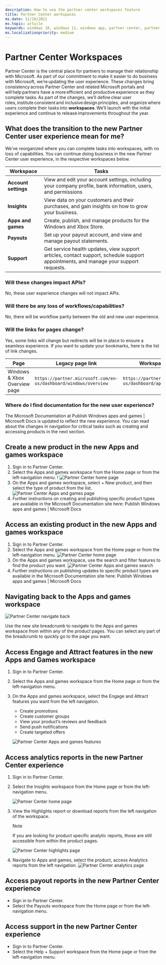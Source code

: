 ```yaml
---
description: How to use the partner center workspaces feature
title: Partner Center workspaces
ms.date: 11/19/2021
ms.topic: article
keywords: windows 10, windows 11, windows app, partner center, partner center workspaces
ms.localizationpriority: medium
---
```


# Partner Center Workspaces

Partner Center is the central place for partners to manage their relationship with Microsoft. As part of our commitment to make it easier to do business with Microsoft, we’re updating the user experience. These changes bring consistency across Partner Center and related Microsoft portals and will help partners have a more efficient and productive experience as they complete tasks. As part of the changes, we’ll define clear user roles, institute consistent and inclusive design principles, and organize where users complete their tasks into **workspaces**. We’ll launch with the initial experience and continue to release improvements throughout the year.

## What does the transition to the new Partner Center user experience mean for me?

We’ve reorganized where you can complete tasks into workspaces, with no loss of capabilities. You can continue doing business in the new Partner Center user experience, in the respective workspaces below.

| Workspace            | Tasks |
|----------------------|-------|
| **Account settings** | View and edit your account settings, including your company profile, bank information, users, and permissions |
| **Insights**         | View data on your customers and their purchases, and gain insights on how to grow your business. |
| **Apps and games**   | Create, publish, and manage products for the Windows and Xbox Store. |
| **Payouts**          | Set up your payout account, and view and manage payout statements. |
| **Support**          | Get service health updates, view support articles, contact support, schedule support appointments, and manage your support requests. |

### Will these changes impact APIs?

No, these user experience changes will not impact APIs.

### Will there be any loss of workflows/capabilities?

No, there will be workflow parity between the old and new user experience.

### Will the links for pages change?

Yes, some links will change but redirects will be in place to ensure a seamless experience. If you want to update your bookmarks, here is the list of link changes.

| Page | Legacy page link | Workspace page link |
|------|------------------|---------------------|
Windows & Xbox Overview page | `https://partner.microsoft.com/en-us/dashboard/windows/overview` | `https://partner.microsoft.com/en-us/dashboard/apps-and-games` |

### Where do I find documentation for the new user experience?

The Microsoft Documentation at Publish Windows apps and games | Microsoft Docs is updated to reflect the new experience. You can read about the changes in navigation for critical tasks such as creating and accessing products in the next section.

## Create a new product in the new Apps and games workspace

1. Sign in to Partner Center.
2. Select the Apps and games workspace from the Home page or from the left-navigation menu.
    !
    ![Partner Center home page](../images/partner-center-home.png)
1. On the Apps and games workspace, select + New product, and then select the type of product from the list.
    ![Partner Center Apps and games page](../images/partner-center-apps-games.png)
1. Further instructions on creating and publishing specific product types are available in the Microsoft Documentation site here: Publish Windows apps and games | Microsoft Docs

## Access an existing product in the new Apps and games workspace

1. Sign in to Partner Center.
1. Select the Apps and games workspace from the Home page or from the left-navigation menu.
    ![Partner Center home page](../images/partner-center-home.png)
1. On the Apps and games workspace, use the search and filter features to find the product you want.
    ![Partner Center Apps and games search](../images/partner-center-apps-games-search.png)
1. Further instructions on publishing updates to specific product types are available in the Microsoft Documentation site here: Publish Windows apps and games | Microsoft Docs

## Navigating back to the Apps and games workspace

![Partner Center navigate back](../images/partner-center-navigate-back.jpg)

Use the new site breadcrumb to navigate to the Apps and games workspace from within any of the product pages. You can select any part of the breadcrumb to quickly go to the page you want.

## Access Engage and Attract features in the new Apps and Games workspace

1. Sign in to Partner Center.
1. Select the Apps and games workspace from the Home page or from the left-navigation menu.
1. On the Apps and games workspace, select the Engage and Attract features you want from the left navigation.
    - Create promotions
    - Create customer groups
    - View your product’s reviews and feedback
    - Send push notifications
    - Create targeted offers

    ![Partner Center Apps and games features](../images/partner-center-apps-games-features.png)

## Access analytics reports in the new Partner Center experience

1. Sign in to Partner Center.
1. Select the Insights workspace from the Home page or from the left-navigation menu.

    ![Partner Center home page](../images/partner-center-home.png)
1. View the Highlights report or download reports from the left navigation of the workspace.
    > [!NOTE]
    > If you are looking for product specific analytic reports, those are still accessible from within the product pages.

    ![Partner Center highlights page](../images/partner-center-highlights.png)

1. Navigate to Apps and games, select the product, access Analytics reports from the left navigation.
    ![Partner Center analytics page](../images/partner-center-analytics.png)

## Access payout reports in the new Partner Center experience

- Sign in to Partner Center.
- Select the Payouts workspace from the Home page or from the left-navigation menu.

## Access support in the new Partner Center experience

- Sign in to Partner Center.
- Select the Help + Support workspace from the Home page or from the left-navigation menu.
